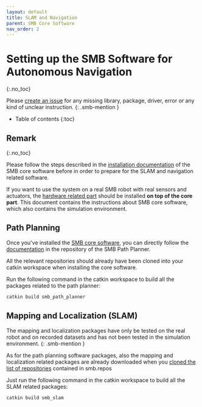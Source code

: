```yaml
---
layout: default
title: SLAM and Navigation
parent: SMB Core Software
nav_order: 2
---
```


# Setting up the SMB Software for Autonomous Navigation
{:.no_toc} 


Please [create an issue](https://github.com/ETHZ-RobotX/SuperMegaBot/issues/new) for any missing library, package, driver, error or any kind of unclear instruction.
{: .smb-mention }


* Table of contents
{:toc}

## Remark
{:.no_toc} 

Please follow the steps described in the [installation documentation](installation_core.md) of the SMB core software before in order to prepare for the SLAM and navigation related software.

If you want to use the system on a real SMB robot with real sensors and actuators, the [hardware related part](../robot-operation/installation_hw_packages.md) should be installed **on top of the core part**. This document contains the instructions about SMB core software, which also contains the simulation environment.



## Path Planning
Once you've installed the [SMB core software](installation_core.md), you can directly follow the [documentation](https://github.com/VIS4ROB-lab/smb_path_planner/wiki) in the repository of the SMB Path Planner.

All the relevant repositories should already have been cloned into your catkin workspace when installing the core software.

Run the following command in the catkin workspace to build all the packages related to the path planner:
``` bash
catkin build smb_path_planner
```

## Mapping and Localization (SLAM)
The mapping and localization packages have only be tested on the real robot and on recorded datasets and has not been tested in the simulation environment.
{: .smb-mention }

As for the path planning software packages, also the mapping and localization related packages are already downloaded when you [cloned the list of repositories](../core-software/installation_core.html#catkin-workspace-and-all-packages) contained in smb.repos 

Just run the following command in the catkin workspace to build all the SLAM related packages:
``` bash
catkin build smb_slam
```

